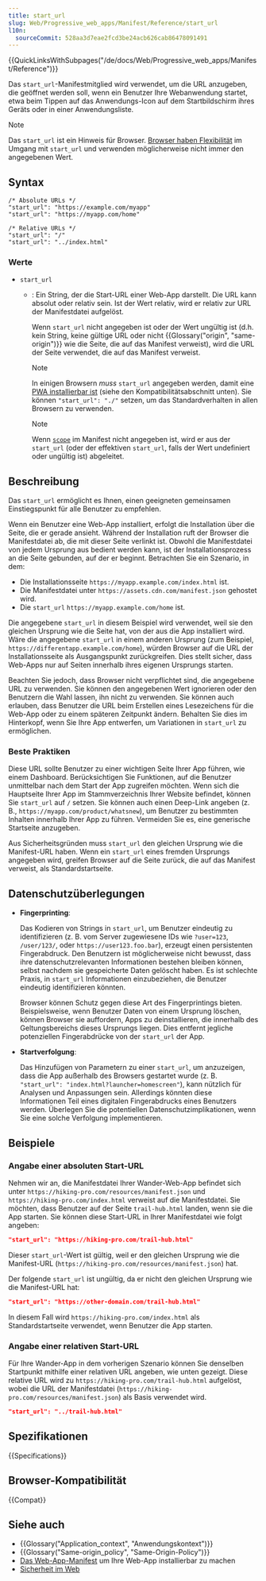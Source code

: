 ```yaml
---
title: start_url
slug: Web/Progressive_web_apps/Manifest/Reference/start_url
l10n:
  sourceCommit: 528aa3d7eae2fcd3be24acb626cab86478091491
---
```


{{QuickLinksWithSubpages("/de/docs/Web/Progressive_web_apps/Manifest/Reference")}}

Das `start_url`-Manifestmitglied wird verwendet, um die URL anzugeben, die geöffnet werden soll, wenn ein Benutzer Ihre Webanwendung startet, etwa beim Tippen auf das Anwendungs-Icon auf dem Startbildschirm ihres Geräts oder in einer Anwendungsliste.

> [!NOTE]
> Das `start_url` ist ein Hinweis für Browser. [Browser haben Flexibilität](#beschreibung) im Umgang mit `start_url` und verwenden möglicherweise nicht immer den angegebenen Wert.

## Syntax

```json-nolint
/* Absolute URLs */
"start_url": "https://example.com/myapp"
"start_url": "https://myapp.com/home"

/* Relative URLs */
"start_url": "/"
"start_url": "../index.html"
```

### Werte

- `start_url`

  - : Ein String, der die Start-URL einer Web-App darstellt.
    Die URL kann absolut oder relativ sein.
    Ist der Wert relativ, wird er relativ zur URL der Manifestdatei aufgelöst.

    Wenn `start_url` nicht angegeben ist oder der Wert ungültig ist (d.h. kein String, keine gültige URL oder nicht {{Glossary("origin", "same-origin")}} wie die Seite, die auf das Manifest verweist), wird die URL der Seite verwendet, die auf das Manifest verweist.

    > [!NOTE]
    > In einigen Browsern _muss_ `start_url` angegeben werden, damit eine [PWA installierbar ist](/de/docs/Web/Progressive_web_apps/Guides/Making_PWAs_installable#installability) (siehe den Kompatibilitätsabschnitt unten).
    > Sie können `"start_url": "./"` setzen, um das Standardverhalten in allen Browsern zu verwenden.

    > [!NOTE]
    > Wenn [`scope`](/de/docs/Web/Progressive_web_apps/Manifest/Reference/scope) im Manifest nicht angegeben ist, wird er aus der `start_url` (oder der effektiven `start_url`, falls der Wert undefiniert oder ungültig ist) abgeleitet.

## Beschreibung

Das `start_url` ermöglicht es Ihnen, einen geeigneten gemeinsamen Einstiegspunkt für alle Benutzer zu empfehlen.

Wenn ein Benutzer eine Web-App installiert, erfolgt die Installation über die Seite, die er gerade ansieht.
Während der Installation ruft der Browser die Manifestdatei ab, die mit dieser Seite verlinkt ist.
Obwohl die Manifestdatei von jedem Ursprung aus bedient werden kann, ist der Installationsprozess an die Seite gebunden, auf der er beginnt.
Betrachten Sie ein Szenario, in dem:

- Die Installationsseite `https://myapp.example.com/index.html` ist.
- Die Manifestdatei unter `https://assets.cdn.com/manifest.json` gehostet wird.
- Die `start_url` `https://myapp.example.com/home` ist.

Die angegebene `start_url` in diesem Beispiel wird verwendet, weil sie den gleichen Ursprung wie die Seite hat, von der aus die App installiert wird.
Wäre die angegebene `start_url` in einem anderen Ursprung (zum Beispiel, `https://differentapp.example.com/home`), würden Browser auf die URL der Installationsseite als Ausgangspunkt zurückgreifen.
Dies stellt sicher, dass Web-Apps nur auf Seiten innerhalb ihres eigenen Ursprungs starten.

Beachten Sie jedoch, dass Browser nicht verpflichtet sind, die angegebene URL zu verwenden.
Sie können den angegebenen Wert ignorieren oder den Benutzern die Wahl lassen, ihn nicht zu verwenden.
Sie können auch erlauben, dass Benutzer die URL beim Erstellen eines Lesezeichens für die Web-App oder zu einem späteren Zeitpunkt ändern.
Behalten Sie dies im Hinterkopf, wenn Sie Ihre App entwerfen, um Variationen in `start_url` zu ermöglichen.

### Beste Praktiken

Diese URL sollte Benutzer zu einer wichtigen Seite Ihrer App führen, wie einem Dashboard.
Berücksichtigen Sie Funktionen, auf die Benutzer unmittelbar nach dem Start der App zugreifen möchten.
Wenn sich die Hauptseite Ihrer App im Stammverzeichnis Ihrer Website befindet, können Sie `start_url` auf `/` setzen.
Sie können auch einen Deep-Link angeben (z. B., `https://myapp.com/product/whatsnew`), um Benutzer zu bestimmten Inhalten innerhalb Ihrer App zu führen.
Vermeiden Sie es, eine generische Startseite anzugeben.

Aus Sicherheitsgründen muss `start_url` den gleichen Ursprung wie die Manifest-URL haben.
Wenn ein `start_url` eines fremden Ursprungs angegeben wird, greifen Browser auf die Seite zurück, die auf das Manifest verweist, als Standardstartseite.

## Datenschutzüberlegungen

- **Fingerprinting**:

  Das Kodieren von Strings in `start_url`, um Benutzer eindeutig zu identifizieren (z. B. vom Server zugewiesene IDs wie `?user=123`, `/user/123/`, oder `https://user123.foo.bar`), erzeugt einen persistenten Fingerabdruck.
  Den Benutzern ist möglicherweise nicht bewusst, dass ihre datenschutzrelevanten Informationen bestehen bleiben können, selbst nachdem sie gespeicherte Daten gelöscht haben.
  Es ist schlechte Praxis, in `start_url` Informationen einzubeziehen, die Benutzer eindeutig identifizieren könnten.

  Browser können Schutz gegen diese Art des Fingerprintings bieten.
  Beispielsweise, wenn Benutzer Daten von einem Ursprung löschen, können Browser sie auffordern, Apps zu deinstallieren, die innerhalb des Geltungsbereichs dieses Ursprungs liegen.
  Dies entfernt jegliche potenziellen Fingerabdrücke von der `start_url` der App.

- **Startverfolgung**:

  Das Hinzufügen von Parametern zu einer `start_url`, um anzuzeigen, dass die App außerhalb des Browsers gestartet wurde (z. B. `"start_url": "index.html?launcher=homescreen"`), kann nützlich für Analysen und Anpassungen sein.
  Allerdings könnten diese Informationen Teil eines digitalen Fingerabdrucks eines Benutzers werden.
  Überlegen Sie die potentiellen Datenschutzimplikationen, wenn Sie eine solche Verfolgung implementieren.

## Beispiele

### Angabe einer absoluten Start-URL

Nehmen wir an, die Manifestdatei Ihrer Wander-Web-App befindet sich unter `https://hiking-pro.com/resources/manifest.json` und `https://hiking-pro.com/index.html` verweist auf die Manifestdatei.
Sie möchten, dass Benutzer auf der Seite `trail-hub.html` landen, wenn sie die App starten.
Sie können diese Start-URL in Ihrer Manifestdatei wie folgt angeben:

```json
"start_url": "https://hiking-pro.com/trail-hub.html"
```

Dieser `start_url`-Wert ist gültig, weil er den gleichen Ursprung wie die Manifest-URL (`https://hiking-pro.com/resources/manifest.json`) hat.

Der folgende `start_url` ist ungültig, da er nicht den gleichen Ursprung wie die Manifest-URL hat:

```json example-bad
"start_url": "https://other-domain.com/trail-hub.html"
```

In diesem Fall wird `https://hiking-pro.com/index.html` als Standardstartseite verwendet, wenn Benutzer die App starten.

### Angabe einer relativen Start-URL

Für Ihre Wander-App in dem vorherigen Szenario können Sie denselben Startpunkt mithilfe einer relativen URL angeben, wie unten gezeigt.
Diese relative URL wird zu `https://hiking-pro.com/trail-hub.html` aufgelöst, wobei die URL der Manifestdatei (`https://hiking-pro.com/resources/manifest.json`) als Basis verwendet wird.

```json
"start_url": "../trail-hub.html"
```

## Spezifikationen

{{Specifications}}

## Browser-Kompatibilität

{{Compat}}

## Siehe auch

- {{Glossary("Application_context", "Anwendungskontext")}}
- {{Glossary("Same-origin_policy", "Same-Origin-Policy")}}
- [Das Web-App-Manifest](/de/docs/Web/Progressive_web_apps/Guides/Making_PWAs_installable#the_web_app_manifest) um Ihre Web-App installierbar zu machen
- [Sicherheit im Web](/de/docs/Web/Security)
